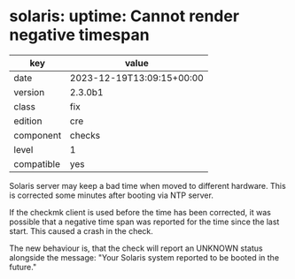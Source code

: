 [//]: # (werk v2)
# solaris: uptime: Cannot render negative timespan

key        | value
---------- | ---
date       | 2023-12-19T13:09:15+00:00
version    | 2.3.0b1
class      | fix
edition    | cre
component  | checks
level      | 1
compatible | yes

Solaris server may keep a bad time when moved to different hardware.
This is corrected some minutes after booting via NTP server.

If the checkmk client is used before the time has been corrected, it was
possible that a negative time span was reported for the time since the last
start. This caused a crash in the check.

The new behaviour is, that the check will report an UNKNOWN status alongside the
message: "Your Solaris system reported to be booted in the future."
